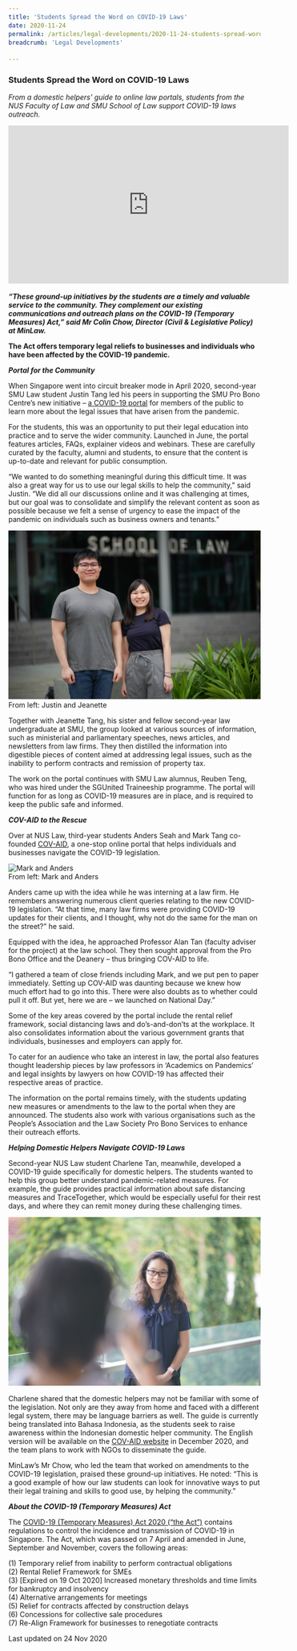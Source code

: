 ```yaml
---
title: 'Students Spread the Word on COVID-19 Laws'
date: 2020-11-24
permalink: /articles/legal-developments/2020-11-24-students-spread-word-on-covid19
breadcrumb: 'Legal Developments'

---
```



### **Students Spread the Word on COVID-19 Laws**

<i>From a domestic helpers’ guide to online law portals, students from the NUS Faculty of Law and SMU School of Law support COVID-19 laws outreach.</i>
<br>

<iframe width="560" height="315" src="https://www.youtube.com/embed/2IdL1OY1loE" frameborder="0" allow="accelerometer; autoplay; clipboard-write; encrypted-media; gyroscope; picture-in-picture" allowfullscreen></iframe>

**<i>“These ground-up initiatives by the students are a timely and valuable service to the community. They complement our existing communications and outreach plans on the COVID-19 (Temporary Measures) Act,” said Mr Colin Chow, Director (Civil & Legislative Policy) at MinLaw.</i>**

**The Act offers temporary legal reliefs to businesses and individuals who have been affected by the COVID-19 pandemic.** 

<b><i>Portal for the Community</i></b>

When Singapore went into circuit breaker mode in April 2020, second-year SMU Law student Justin Tang led his peers in supporting the SMU Pro Bono Centre’s new initiative – <a href="https://pbc.smu.edu.sg/covid-19">a COVID-19 portal</a> for members of the public to learn more about the legal issues that have arisen from the pandemic.

For the students, this was an opportunity to put their legal education into practice and to serve the wider community. Launched in June, the portal features articles, FAQs, explainer videos and webinars. These are carefully curated by the faculty, alumni and students, to ensure that the content is up-to-date and relevant for public consumption.

“We wanted to do something meaningful during this difficult time. It was also a great way for us to use our legal skills to help the community,” said Justin. “We did all our discussions online and it was challenging at times, but our goal was to consolidate and simplify the relevant content as soon as possible because we felt a sense of urgency to ease the impact of the pandemic on individuals such as business owners and tenants.”

<div class="image">
  <img src="/images/Students2.jpg/" title="Justin and Jeanette" alt="Justin and Jeanette">
</div>From left: Justin and Jeanette

Together with Jeanette Tang, his sister and fellow second-year law undergraduate at SMU, the group looked at various sources of information, such as ministerial and parliamentary speeches, news articles, and newsletters from law firms. They then distilled the information into digestible pieces of content aimed at addressing legal issues, such as the inability to perform contracts and remission of property tax.

The work on the portal continues with SMU Law alumnus, Reuben Teng, who was hired under the SGUnited Traineeship programme. The portal will function for as long as COVID-19 measures are in place, and is required to keep the public safe and informed.

<b><i>COV-AID to the Rescue</i></b>

Over at NUS Law, third-year students Anders Seah and Mark Tang co-founded <a href="https://nus-covaid.com/">COV-AID</a>, a one-stop online portal that helps individuals and businesses navigate the COVID-19 legislation. 

<div class="image">
  <img src="/images/Students3.jpg/" title="Mark and Anders" alt="Mark and Anders">
</div>From left: Mark and Anders

Anders came up with the idea while he was interning at a law firm. He remembers answering numerous client queries relating to the new COVID-19 legislation. “At that time, many law firms were providing COVID-19 updates for their clients, and I thought, why not do the same for the man on the street?” he said.

Equipped with the idea, he approached Professor Alan Tan (faculty adviser for the project) at the law school. They then sought approval from the Pro Bono Office and the Deanery – thus bringing COV-AID to life.

“I gathered a team of close friends including Mark, and we put pen to paper immediately. Setting up COV-AID was daunting because we knew how much effort had to go into this. There were also doubts as to whether could pull it off. But yet, here we are – we launched on National Day.”

Some of the key areas covered by the portal include the rental relief framework, social distancing laws and do’s-and-don’ts at the workplace. It also consolidates information about the various government grants that individuals, businesses and employers can apply for. 

To cater for an audience who take an interest in law, the portal also features thought leadership pieces by law professors in ‘Academics on Pandemics’ and legal insights by lawyers on how COVID-19 has affected their respective areas of practice.

The information on the portal remains timely, with the students updating new measures or amendments to the law to the portal when they are announced. The students also work with various organisations such as the People’s Association and the Law Society Pro Bono Services to enhance their outreach efforts.

<b><i>Helping Domestic Helpers Navigate COVID-19 Laws</i></b>

Second-year NUS Law student Charlene Tan, meanwhile, developed a COVID-19 guide specifically for domestic helpers. The students wanted to help this group better understand pandemic-related measures. For example, the guide provides practical information about safe distancing measures and TraceTogether, which would be especially useful for their rest days, and where they can remit money during these challenging times.

<div class="image">
  <img src="/images/Students4.jpg/" title="Charlene Tan" alt="Charlene Tan">
</div>

Charlene shared that the domestic helpers may not be familiar with some of the legislation. Not only are they away from home and faced with a different legal system, there may be language barriers as well. The guide is currently being translated into Bahasa Indonesia, as the students seek to raise awareness within the Indonesian domestic helper community. The English version will be available on the <a href="https://nus-covaid.com/additional-resources">COV-AID website</a> in December 2020, and the team plans to work with NGOs to disseminate the guide.

MinLaw’s Mr Chow, who led the team that worked on amendments to the COVID-19 legislation, praised these ground-up initiatives. He noted: “This is a good example of how our law students can look for innovative ways to put their legal training and skills to good use, by helping the community.”

<b><i>About the COVID-19 (Temporary Measures) Act</i></b>

The <a href="https://www.mlaw.gov.sg/covid19-relief">COVID-19 (Temporary Measures) Act 2020 (“the Act”)</a> contains regulations to control the incidence and transmission of COVID-19 in Singapore. The Act, which was passed on 7 April and amended in June, September and November, covers the following areas:

(1) Temporary relief from inability to perform contractual obligations
<br>(2) Rental Relief Framework for SMEs
<br>(3) [Expired on 19 Oct 2020] Increased monetary thresholds and time limits for bankruptcy and insolvency
<br>(4) Alternative arrangements for meetings
<br>(5) Relief for contracts affected by construction delays
<br>(6) Concessions for collective sale procedures
<br>(7) Re-Align Framework for businesses to renegotiate contracts


<p class="right-side-updated">Last updated on 24 Nov 2020</p>
